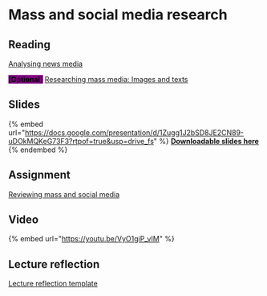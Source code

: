 # Mass and social media research

## Reading

[Analysing news media](https://drive.google.com/file/d/12ZZ_Fsn1P3C54tCosE7g9mL_IQ6ojDnD/view?usp=sharing)

<mark style="background-color:purple;">**\[Optional]**</mark> [Researching mass media: Images and texts](https://drive.google.com/file/d/1fLRzh7ST0zgCWNLsgbBGwCbzZv5Ehr50/view?usp=sharing)

## Slides

{% embed url="https://docs.google.com/presentation/d/1Zugg1J2bSD8JE2CN89-uDOkMQKeG73F3?rtpof=true&usp=drive_fs" %}
[**Downloadable slides here**](https://docs.google.com/presentation/d/1Zugg1J2bSD8JE2CN89-uDOkMQKeG73F3?rtpof=true\&usp=drive_fs)
{% endembed %}

## Assignment

[Reviewing mass and social media](https://docs.google.com/document/d/1ZwD4m711ImwWHfthBUANCRkcPEFOYQxr?rtpof=true\&usp=drive_fs)

## Video

{% embed url="https://youtu.be/VyO1giP_vIM" %}

## Lecture reflection

[Lecture reflection template](https://docs.google.com/document/d/11h0Eru1_F3fmqWS9LzsJeDltRHphTJcK?rtpof=true\&usp=drive_fs)
